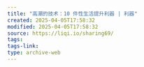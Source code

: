 ```yaml
---
title: "高潮的技术：10 件性生活提升利器 | 利器"
created: 2025-04-05T17:58:32
modified: 2025-04-05T17:58:32
source: https://liqi.io/sharing69/
tags:
tags-link:
type: archive-web
---
```

